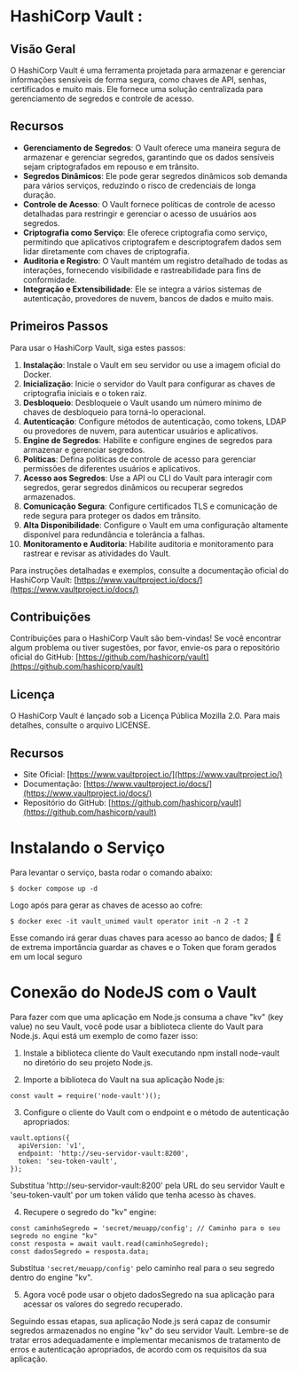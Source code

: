 
# HashiCorp Vault :
 
## Visão Geral 
O HashiCorp Vault é uma ferramenta projetada para armazenar e gerenciar informações sensíveis de forma segura, como chaves de API, senhas, certificados e muito mais. Ele fornece uma solução centralizada para gerenciamento de segredos e controle de acesso. 
 
## Recursos 
- **Gerenciamento de Segredos**: O Vault oferece uma maneira segura de armazenar e gerenciar segredos, garantindo que os dados sensíveis sejam criptografados em repouso e em trânsito. 
- **Segredos Dinâmicos**: Ele pode gerar segredos dinâmicos sob demanda para vários serviços, reduzindo o risco de credenciais de longa duração. 
- **Controle de Acesso**: O Vault fornece políticas de controle de acesso detalhadas para restringir e gerenciar o acesso de usuários aos segredos. 
- **Criptografia como Serviço**: Ele oferece criptografia como serviço, permitindo que aplicativos criptografem e descriptografem dados sem lidar diretamente com chaves de criptografia. 
- **Auditoria e Registro**: O Vault mantém um registro detalhado de todas as interações, fornecendo visibilidade e rastreabilidade para fins de conformidade. 
- **Integração e Extensibilidade**: Ele se integra a vários sistemas de autenticação, provedores de nuvem, bancos de dados e muito mais. 
 
## Primeiros Passos 
Para usar o HashiCorp Vault, siga estes passos: 
 
1. **Instalação**: Instale o Vault em seu servidor ou use a imagem oficial do Docker. 
2. **Inicialização**: Inicie o servidor do Vault para configurar as chaves de criptografia iniciais e o token raiz. 
3. **Desbloqueio**: Desbloqueie o Vault usando um número mínimo de chaves de desbloqueio para torná-lo operacional. 
4. **Autenticação**: Configure métodos de autenticação, como tokens, LDAP ou provedores de nuvem, para autenticar usuários e aplicativos. 
5. **Engine de Segredos**: Habilite e configure engines de segredos para armazenar e gerenciar segredos. 
6. **Políticas**: Defina políticas de controle de acesso para gerenciar permissões de diferentes usuários e aplicativos. 
7. **Acesso aos Segredos**: Use a API ou CLI do Vault para interagir com segredos, gerar segredos dinâmicos ou recuperar segredos armazenados. 
8. **Comunicação Segura**: Configure certificados TLS e comunicação de rede segura para proteger os dados em trânsito. 
9. **Alta Disponibilidade**: Configure o Vault em uma configuração altamente disponível para redundância e tolerância a falhas. 
10. **Monitoramento e Auditoria**: Habilite auditoria e monitoramento para rastrear e revisar as atividades do Vault. 
 
Para instruções detalhadas e exemplos, consulte a documentação oficial do HashiCorp Vault: [https://www.vaultproject.io/docs/](https://www.vaultproject.io/docs/) 
 
## Contribuições 
Contribuições para o HashiCorp Vault são bem-vindas! Se você encontrar algum problema ou tiver sugestões, por favor, envie-os para o repositório oficial do GitHub: [https://github.com/hashicorp/vault](https://github.com/hashicorp/vault) 
 
## Licença 
O HashiCorp Vault é lançado sob a Licença Pública Mozilla 2.0. Para mais detalhes, consulte o arquivo LICENSE. 
 
## Recursos 
- Site Oficial: [https://www.vaultproject.io/](https://www.vaultproject.io/) 
- Documentação: [https://www.vaultproject.io/docs/](https://www.vaultproject.io/docs/) 
- Repositório do GitHub: [https://github.com/hashicorp/vault](https://github.com/hashicorp/vault)

# Instalando o Serviço

Para levantar o serviço, basta rodar o comando abaixo:

```
$ docker compose up -d
```

Logo após para gerar as chaves de acesso ao cofre:

```
$ docker exec -it vault_unimed vault operator init -n 2 -t 2
```

Esse comando irá gerar duas chaves para acesso ao banco de dados;
🚩 É de extrema importância guardar as chaves e o Token que foram gerados em um local seguro

# Conexão do NodeJS com o Vault

Para fazer com que uma aplicação em Node.js consuma a chave "kv" (key value) no seu Vault, você pode usar a biblioteca cliente do Vault para Node.js. Aqui está um exemplo de como fazer isso: 
 
1. Instale a biblioteca cliente do Vault executando  npm install node-vault  no diretório do seu projeto Node.js. 
 
2. Importe a biblioteca do Vault na sua aplicação Node.js:

```
const vault = require('node-vault')();
```

3. Configure o cliente do Vault com o endpoint e o método de autenticação apropriados:

```
vault.options({
  apiVersion: 'v1',
  endpoint: 'http://seu-servidor-vault:8200',
  token: 'seu-token-vault',
});
```

Substitua  'http://seu-servidor-vault:8200' pela URL do seu servidor Vault e  'seu-token-vault'  por um token válido que tenha acesso às chaves. 
 
4. Recupere o segredo do "kv" engine:

```
const caminhoSegredo = 'secret/meuapp/config'; // Caminho para o seu segredo no engine "kv"
const resposta = await vault.read(caminhoSegredo);
const dadosSegredo = resposta.data;
```

Substitua  `'secret/meuapp/config'`  pelo caminho real para o seu segredo dentro do engine "kv". 
 
5. Agora você pode usar o objeto  dadosSegredo  na sua aplicação para acessar os valores do segredo recuperado. 
 
Seguindo essas etapas, sua aplicação Node.js será capaz de consumir segredos armazenados no engine "kv" do seu servidor Vault. Lembre-se de tratar erros adequadamente e implementar mecanismos de tratamento de erros e autenticação apropriados, de acordo com os requisitos da sua aplicação.